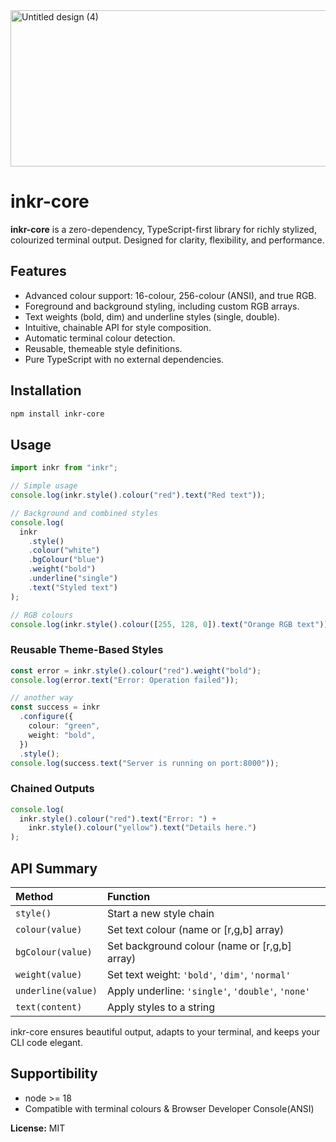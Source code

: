 <img width="1000" height="250" alt="Untitled design (4)" src="https://github.com/user-attachments/assets/52470c0d-1b2f-4f66-b9ac-2f058fafdcec" />

# inkr-core

**inkr-core** is a zero-dependency, TypeScript-first library for richly stylized, colourized terminal output. Designed for clarity, flexibility, and performance.

## Features

- Advanced colour support: 16-colour, 256-colour (ANSI), and true RGB.
- Foreground and background styling, including custom RGB arrays.
- Text weights (bold, dim) and underline styles (single, double).
- Intuitive, chainable API for style composition.
- Automatic terminal colour detection.
- Reusable, themeable style definitions.
- Pure TypeScript with no external dependencies.

## Installation

```bash
npm install inkr-core
```

## Usage

```typescript
import inkr from "inkr";

// Simple usage
console.log(inkr.style().colour("red").text("Red text"));

// Background and combined styles
console.log(
  inkr
    .style()
    .colour("white")
    .bgColour("blue")
    .weight("bold")
    .underline("single")
    .text("Styled text")
);

// RGB colours
console.log(inkr.style().colour([255, 128, 0]).text("Orange RGB text"));
```

### Reusable Theme-Based Styles

```typescript
const error = inkr.style().colour("red").weight("bold");
console.log(error.text("Error: Operation failed"));

// another way
const success = inkr
  .configure({
    colour: "green",
    weight: "bold",
  })
  .style();
console.log(success.text("Server is running on port:8000"));
```

### Chained Outputs

```typescript
console.log(
  inkr.style().colour("red").text("Error: ") +
    inkr.style().colour("yellow").text("Details here.")
);
```

## API Summary

| Method             | Function                                          |
| :----------------- | :------------------------------------------------ |
| `style()`          | Start a new style chain                           |
| `colour(value)`    | Set text colour (name or [r,g,b] array)           |
| `bgColour(value)`  | Set background colour (name or [r,g,b] array)     |
| `weight(value)`    | Set text weight: `'bold'`, `'dim'`, `'normal'`    |
| `underline(value)` | Apply underline: `'single'`, `'double'`, `'none'` |
| `text(content)`    | Apply styles to a string                          |

inkr-core ensures beautiful output, adapts to your terminal, and keeps your CLI code elegant.

## Supportibility

- node >= 18
- Compatible with terminal colours & Browser Developer Console(ANSI)

**License:** MIT

